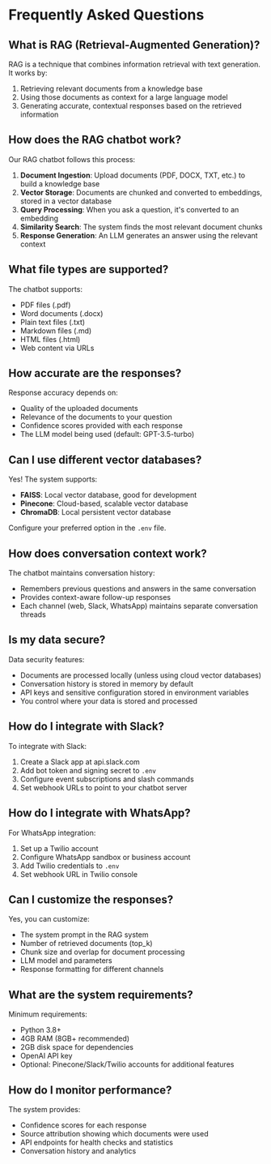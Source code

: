 # Frequently Asked Questions

## What is RAG (Retrieval-Augmented Generation)?

RAG is a technique that combines information retrieval with text generation. It works by:
1. Retrieving relevant documents from a knowledge base
2. Using those documents as context for a large language model
3. Generating accurate, contextual responses based on the retrieved information

## How does the RAG chatbot work?

Our RAG chatbot follows this process:
1. **Document Ingestion**: Upload documents (PDF, DOCX, TXT, etc.) to build a knowledge base
2. **Vector Storage**: Documents are chunked and converted to embeddings, stored in a vector database
3. **Query Processing**: When you ask a question, it's converted to an embedding
4. **Similarity Search**: The system finds the most relevant document chunks
5. **Response Generation**: An LLM generates an answer using the relevant context

## What file types are supported?

The chatbot supports:
- PDF files (.pdf)
- Word documents (.docx)
- Plain text files (.txt)
- Markdown files (.md)
- HTML files (.html)
- Web content via URLs

## How accurate are the responses?

Response accuracy depends on:
- Quality of the uploaded documents
- Relevance of the documents to your question
- Confidence scores provided with each response
- The LLM model being used (default: GPT-3.5-turbo)

## Can I use different vector databases?

Yes! The system supports:
- **FAISS**: Local vector database, good for development
- **Pinecone**: Cloud-based, scalable vector database
- **ChromaDB**: Local persistent vector database

Configure your preferred option in the `.env` file.

## How does conversation context work?

The chatbot maintains conversation history:
- Remembers previous questions and answers in the same conversation
- Provides context-aware follow-up responses
- Each channel (web, Slack, WhatsApp) maintains separate conversation threads

## Is my data secure?

Data security features:
- Documents are processed locally (unless using cloud vector databases)
- Conversation history is stored in memory by default
- API keys and sensitive configuration stored in environment variables
- You control where your data is stored and processed

## How do I integrate with Slack?

To integrate with Slack:
1. Create a Slack app at api.slack.com
2. Add bot token and signing secret to `.env`
3. Configure event subscriptions and slash commands
4. Set webhook URLs to point to your chatbot server

## How do I integrate with WhatsApp?

For WhatsApp integration:
1. Set up a Twilio account
2. Configure WhatsApp sandbox or business account
3. Add Twilio credentials to `.env`
4. Set webhook URL in Twilio console

## Can I customize the responses?

Yes, you can customize:
- The system prompt in the RAG system
- Number of retrieved documents (top_k)
- Chunk size and overlap for document processing
- LLM model and parameters
- Response formatting for different channels

## What are the system requirements?

Minimum requirements:
- Python 3.8+
- 4GB RAM (8GB+ recommended)
- 2GB disk space for dependencies
- OpenAI API key
- Optional: Pinecone/Slack/Twilio accounts for additional features

## How do I monitor performance?

The system provides:
- Confidence scores for each response
- Source attribution showing which documents were used
- API endpoints for health checks and statistics
- Conversation history and analytics
